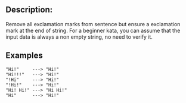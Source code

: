## Description:

Remove all exclamation marks from sentence but ensure a exclamation mark at the end of string. For a beginner kata, you can assume that the input data is always a non empty string, no need to verify it.

## Examples

```
"Hi!"     ---> "Hi!"
"Hi!!!"   ---> "Hi!"
"!Hi"     ---> "Hi!"
"!Hi!"    ---> "Hi!"
"Hi! Hi!" ---> "Hi Hi!"
"Hi"      ---> "Hi!"
```
